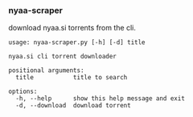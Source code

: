 ### nyaa-scraper
download nyaa.si torrents from the cli.

    usage: nyaa-scraper.py [-h] [-d] title

    nyaa.si cli torrent downloader

    positional arguments:
      title           title to search

    options:
      -h, --help      show this help message and exit
      -d, --download  download torrent

